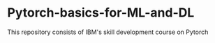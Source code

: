 # Pytorch-basics-for-ML-and-DL
This repository consists of IBM's skill development course on Pytorch
